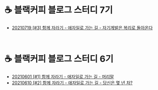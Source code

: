 # ☕ 블랙커피 블로그 스터디 7기
- [20210719 [#3] 함께 자라기 - 애자일로 가는 길 - 자기계발은 복리로 돌아온다](https://paradise7.tistory.com/46)
<br>

# ☕ 블랙커피 블로그 스터디 6기
- [20210601 [#1] 함께 자라기 - 애자일로 가는 길 - 머리말](https://paradise7.tistory.com/44)
- [20210610 [#2] 함께 자라기 - 애자일로 가는 길 - 당신은 몇 년 차?](https://paradise7.tistory.com/45)
